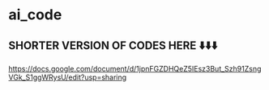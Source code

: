 # ai_code
## SHORTER VERSION OF CODES HERE ⬇️⬇️⬇️
  https://docs.google.com/document/d/1jpnFGZDHQeZ5IEsz3But_Szh91ZsngVGk_S1ggWRysU/edit?usp=sharing
